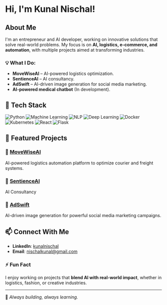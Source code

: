 # Hi, I'm Kunal Nischal! 

## About Me
I'm an entrepreneur and AI developer, working on innovative solutions that solve real-world problems. My focus is on **AI, logistics, e-commerce, and automation**, with multiple projects aimed at transforming industries. 

### 💡 What I Do:
- **MoveWiseAI** – AI-powered logistics optimization.
- **SentienceAI** – AI consultancy.
- **AdSwift** – AI-driven image generation for social media marketing.
- **AI-powered medical chatbot** (In development).

## 🔧 Tech Stack

![Python](https://img.shields.io/badge/-Python-3776AB?style=flat&logo=python&logoColor=white)
![Machine Learning](https://img.shields.io/badge/-Machine%20Learning-102230?style=flat&logo=ai)
![NLP](https://img.shields.io/badge/-NLP-2F74C0?style=flat)
![Deep Learning](https://img.shields.io/badge/-Deep%20Learning-FF6F00?style=flat)
![Docker](https://img.shields.io/badge/-Docker-2496ED?style=flat&logo=docker&logoColor=white)
![Kubernetes](https://img.shields.io/badge/-Kubernetes-326CE5?style=flat&logo=kubernetes&logoColor=white)
![React](https://img.shields.io/badge/-React-61DAFB?style=flat&logo=react&logoColor=black)
![Flask](https://img.shields.io/badge/-Flask-000000?style=flat&logo=flask&logoColor=white)

## 📌 Featured Projects

### 🚛 [MoveWiseAI](#)
AI-powered logistics automation platform to optimize courier and freight systems.

### 🛒 [SentienceAI](#)
AI Consultancy

### 🎨 [AdSwift](#)
AI-driven image generation for powerful social media marketing campaigns.

## 📫 Connect With Me
- **LinkedIn**: [kunalnischal](https://www.linkedin.com/in/kunal-nischal-3464a2211/)
- **Email**: nischalkunal@gmail.com 

### ⚡ Fun Fact
I enjoy working on projects that **blend AI with real-world impact**, whether in logistics, fashion, or creative industries.

---
🚀 *Always building, always learning.*
